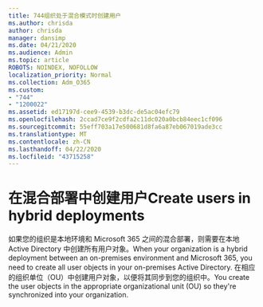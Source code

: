 ```yaml
---
title: 744组织处于混合模式时创建用户
ms.author: chrisda
author: chrisda
manager: dansimp
ms.date: 04/21/2020
ms.audience: Admin
ms.topic: article
ROBOTS: NOINDEX, NOFOLLOW
localization_priority: Normal
ms.collection: Adm_O365
ms.custom:
- "744"
- "1200022"
ms.assetid: ed17197d-cee9-4539-b3dc-de5ac04efc79
ms.openlocfilehash: 2ccad7ce9f2cdfa2c11dc020a0bcb84eec1cf096
ms.sourcegitcommit: 55eff703a17e500681d8fa6a87eb067019ade3cc
ms.translationtype: MT
ms.contentlocale: zh-CN
ms.lasthandoff: 04/22/2020
ms.locfileid: "43715258"
---
```

# <a name="create-users-in-hybrid-deployments"></a><span data-ttu-id="cb38b-102">在混合部署中创建用户</span><span class="sxs-lookup"><span data-stu-id="cb38b-102">Create users in hybrid deployments</span></span>

<span data-ttu-id="cb38b-103">如果您的组织是本地环境和 Microsoft 365 之间的混合部署，则需要在本地 Active Directory 中创建所有用户对象。</span><span class="sxs-lookup"><span data-stu-id="cb38b-103">When your organization is a hybrid deployment between an on-premises environment and Microsoft 365, you need to create all user objects in your on-premises Active Directory.</span></span> <span data-ttu-id="cb38b-104">在相应的组织单位（OU）中创建用户对象，以便将其同步到您的组织中。</span><span class="sxs-lookup"><span data-stu-id="cb38b-104">You create the user objects in the appropriate organizational unit (OU) so they're synchronized into your organization.</span></span>
